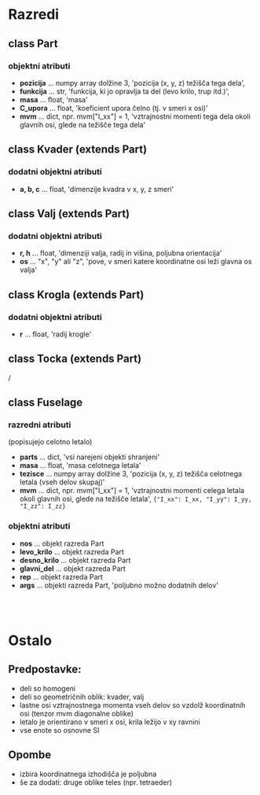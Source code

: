 # Razredi

## class Part

### objektni atributi
- **pozicija** ... numpy array dolžine 3, 'pozicija (x, y, z) težišča tega dela', 
- **funkcija** ... str, 'funkcija, ki jo opravlja ta del (levo krilo, trup itd.)', 
- **masa** ... float, 'masa'
- **C_upora** ... float, 'koeficient upora čelno (tj. v smeri x osi)'
- **mvm** ... dict, npr. mvm["I_xx"] = 1, 'vztrajnostni momenti tega dela okoli glavnih osi, glede na težišče tega dela'



## class Kvader (extends Part) 
### dodatni objektni atributi
- **a, b, c** ... float, 'dimenzije kvadra v x, y, z smeri'



## class Valj (extends Part)
### dodatni objektni atributi
- **r, h** ... float, 'dimenziji valja, radij in višina, poljubna orientacija'
- **os** ... "x", "y" ali "z", 'pove, v smeri katere koordinatne osi leži glavna os valja'



## class Krogla (extends Part)
### dodatni objektni atributi
- **r** ... float, 'radij krogle'



## class Tocka (extends Part)
/





## class Fuselage
### razredni atributi 
(popisujejo celotno letalo)
- **parts** ... dict, 'vsi narejeni objekti shranjeni'
- **masa** ... float, 'masa celotnega letala'
- **tezisce** ... numpy array dolžine 3, 'pozicija (x, y, z) težišča celotnega letala (vseh delov skupaj)'
- **mvm** ... dict, npr. mvm["I_xx"] = 1, 'vztrajnostni momenti celega letala okoli glavnih osi, glede na težišče letala', ```{"I_xx": I_xx, "I_yy": I_yy, "I_zz": I_zz}```


### objektni atributi
- **nos** ... objekt razreda Part 
- **levo_krilo** ... objekt razreda Part 
- **desno_krilo** ... objekt razreda Part 
- **glavni_del** ... objekt razreda Part 
- **rep** ... objekt razreda Part 
- **args** ... objekti razreda Part, 'poljubno možno dodatnih delov' 



<br/>
<br/>


# Ostalo

## Predpostavke:
- deli so homogeni
- deli so geometričnih oblik: kvader, valj
- lastne osi vztrajnostnega momenta vseh delov so vzdolž koordinatnih osi (tenzor mvm diagonalne oblike)
- letalo je orientirano v smeri x osi, krila ležijo v xy ravnini
- vse enote so osnovne SI

## Opombe
- izbira koordinatnega izhodišča je poljubna
- še za dodati: druge oblike teles (npr. tetraeder)
